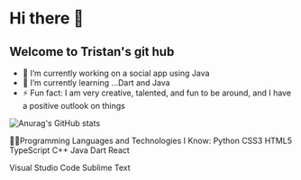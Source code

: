 # Hi there 👋
## Welcome to Tristan's git hub
- 🔭 I’m currently working on a social app using Java
- 🌱 I’m currently learning ...Dart and Java
- ⚡ Fun fact: I am very creative, talented, and fun to be around, and I have a positive outlook on things


![Anurag's GitHub stats](https://github-readme-stats.vercel.app/api?username=Tristan-Thompson876&theme=transparent_icons=true)


👨‍💻Programming Languages and Technologies I Know:
    Python CSS3 HTML5 TypeScript C++ Java Dart React

Visual Studio Code Sublime Text
<!--
**Tristan-Thompson876/Tristan-Thompson876** is a ✨ _special_ ✨ repository because its `README.md` (this file) appears on your GitHub profile.
![Anurag's GitHub stats](https://github-readme-stats.vercel.app/api?username=Tristan-Thompson876&show_icons=true&theme=radical)
Here are some ideas to get you started:

- 🔭 I’m currently working on ...
- 🌱 I’m currently learning ...
- 👯 I’m looking to collaborate on ...
- 🤔 I’m looking for help with ...
- 💬 Ask me about ...
- 📫 How to reach me: ...
- 😄 Pronouns: ...
- ⚡ Fun fact: ...
-->

